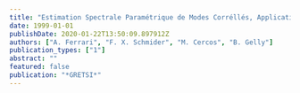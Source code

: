```yaml
---
title: "Estimation Spectrale Paramétrique de Modes Corréllés, Application à l'Héliosismologie"
date: 1999-01-01
publishDate: 2020-01-22T13:50:09.897912Z
authors: ["A. Ferrari", "F. X. Schmider", "M. Cercos", "B. Gelly"]
publication_types: ["1"]
abstract: ""
featured: false
publication: "*GRETSI*"
---
```


